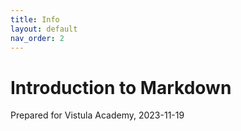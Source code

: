 ```yaml
---
title: Info
layout: default
nav_order: 2
---
```


# Introduction to Markdown

Prepared for Vistula Academy, 2023-11-19
